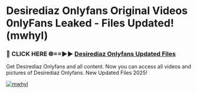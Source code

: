 # Desirediaz Onlyfans Original Videos 0nlyFans Leaked - Files Updated! (mwhyl)

<h3>🔴 CLICK HERE 🌐==►► <a href="https://tinyurl.com/2m67pmp6" rel="nofollow">Desirediaz Onlyfans Updated Files</a></h3>

Get Desirediaz Onlyfans and all content. Now you can access all videos and pictures of Desirediaz Onlyfans. New Updated Files 2025!

[![mwhyl](https://i.imgur.com/H4QAA4z.gif)](https://tinyurl.com/2m67pmp6)